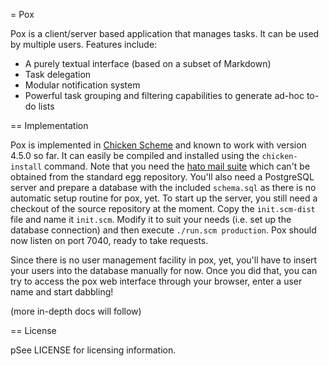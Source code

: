 = Pox

Pox is a client/server based application that manages tasks. It can be
used by multiple users. Features include:

* A purely textual interface (based on a subset of Markdown)
* Task delegation
* Modular notification system
* Powerful task grouping and filtering capabilities to generate ad-hoc to-do lists

== Implementation

Pox is implemented in [Chicken Scheme](http://www.call-cc.org/) and
known to work with version 4.5.0 so far. It can easily be compiled and
installed using the `chicken-install` command. Note that you need the
[hato mail suite](http://code.google.com/p/hato/) which can't be
obtained from the standard egg repository. You'll also need a
PostgreSQL server and prepare a database with the included
`schema.sql` as there is no automatic setup routine for pox, yet. To
start up the server, you still need a checkout of the source
repository at the moment. Copy the `init.scm-dist` file and name it
`init.scm`. Modify it to suit your needs (i.e. set up the database
connection) and then execute `./run.scm production`. Pox should now
listen on port 7040, ready to take requests.

Since there is no user management facility in pox, yet, you'll have to
insert your users into the database manually for now. Once you did
that, you can try to access the pox web interface through your
browser, enter a user name and start dabbling!

(more in-depth docs will follow)

== License

pSee LICENSE for licensing information.
